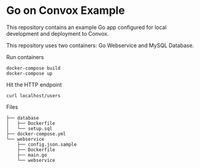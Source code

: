 # Go on Convox Example

This repository contains an example Go app configured for local development and deployment to Convox.

This repository uses two containers: Go Webservice and MySQL Database.

Run containers
```
docker-compose build
docker-compose up
```

Hit the HTTP endpoint
```
curl localhost/users
```

Files
```
├── database
│   ├── Dockerfile
│   └── setup.sql
├── docker-compose.yml
└── webservice
    ├── config.json.sample
    ├── Dockerfile
    ├── main.go
    └── webservice
```

